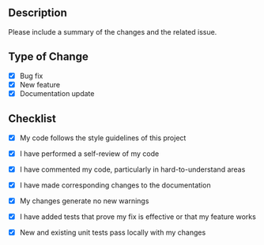 ## Description
Please include a summary of the changes and the related issue.

## Type of Change
- [X] Bug fix
- [X] New feature
- [X] Documentation update

## Checklist
- [X] My code follows the style guidelines of this project
- [X] I have performed a self-review of my code
- [X] I have commented my code, particularly in hard-to-understand areas
- [X] I have made corresponding changes to the documentation
- [X] My changes generate no new warnings
- [X] I have added tests that prove my fix is effective or that my feature works
- [X] New and existing unit tests pass locally with my changes

